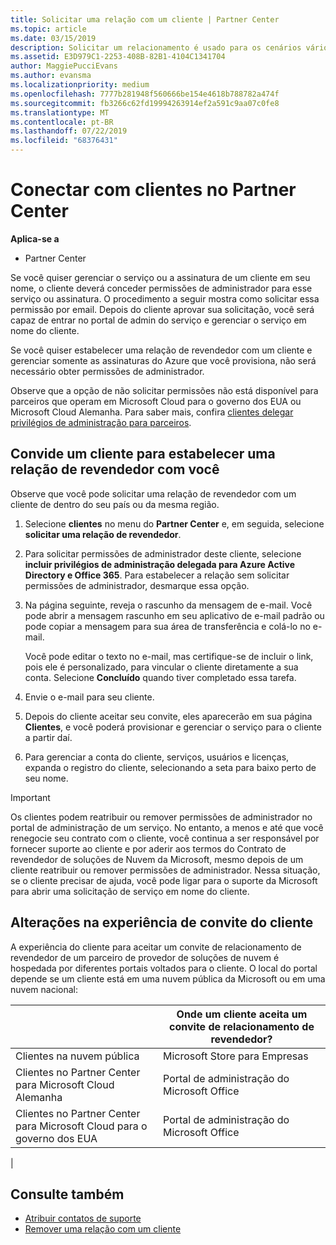 ```yaml
---
title: Solicitar uma relação com um cliente | Partner Center
ms.topic: article
ms.date: 03/15/2019
description: Solicitar um relacionamento é usado para os cenários vários parceiros e vários canais. Também será útil se um cliente remover seus privilégios de administrador delegado e você precisar restaurá-los para fornecer provisionamento ou suporte.
ms.assetid: E3D979C1-2253-408B-82B1-4104C1341704
author: MaggiePucciEvans
ms.author: evansma
ms.localizationpriority: medium
ms.openlocfilehash: 7777b281948f560666be154e4618b788782a474f
ms.sourcegitcommit: fb3266c62fd19994263914ef2a591c9aa07c0fe8
ms.translationtype: MT
ms.contentlocale: pt-BR
ms.lasthandoff: 07/22/2019
ms.locfileid: "68376431"
---
```

# <a name="connect-with-customers-in-partner-center"></a>Conectar com clientes no Partner Center

**Aplica-se a**

-  Partner Center

Se você quiser gerenciar o serviço ou a assinatura de um cliente em seu nome, o cliente deverá conceder permissões de administrador para esse serviço ou assinatura. O procedimento a seguir mostra como solicitar essa permissão por email. Depois do cliente aprovar sua solicitação, você será capaz de entrar no portal de admin do serviço e gerenciar o serviço em nome do cliente.

Se você quiser estabelecer uma relação de revendedor com um cliente e gerenciar somente as assinaturas do Azure que você provisiona, não será necessário obter permissões de administrador.

Observe que a opção de não solicitar permissões não está disponível para parceiros que operam em Microsoft Cloud para o governo dos EUA ou Microsoft Cloud Alemanha. Para saber mais, confira [clientes delegar privilégios de administração para parceiros](https://docs.microsoft.com/en-us/partner-center/customers_revoke_admin_privileges).


## <a name="invite-a-customer-to-establish-a-reseller-relationship-with-you"></a>Convide um cliente para estabelecer uma relação de revendedor com você

Observe que você pode solicitar uma relação de revendedor com um cliente de dentro do seu país ou da mesma região.

1.  Selecione **clientes** no menu do **Partner Center** e, em seguida, selecione **solicitar uma relação de revendedor**.

2.  Para solicitar permissões de administrador deste cliente, selecione **incluir privilégios de administração delegada para Azure Active Directory e Office 365**. Para estabelecer a relação sem solicitar permissões de administrador, desmarque essa opção. 

3.  Na página seguinte, reveja o rascunho da mensagem de e-mail. Você pode abrir a mensagem rascunho em seu aplicativo de e-mail padrão ou pode copiar a mensagem para sua área de transferência e colá-lo no e-mail. 

    Você pode editar o texto no e-mail, mas certifique-se de incluir o link, pois ele é personalizado, para vincular o cliente diretamente a sua conta. Selecione **Concluído** quando tiver completado essa tarefa.

3.  Envie o e-mail para seu cliente.

5.  Depois do cliente aceitar seu convite, eles aparecerão em sua página **Clientes**, e você poderá provisionar e gerenciar o serviço para o cliente a partir daí.

 
6.  Para gerenciar a conta do cliente, serviços, usuários e licenças, expanda o registro do cliente, selecionando a seta para baixo perto de seu nome.


> [!IMPORTANT]  
> Os clientes podem reatribuir ou remover permissões de administrador no portal de administração de um serviço. No entanto, a menos e até que você renegocie seu contrato com o cliente, você continua a ser responsável por fornecer suporte ao cliente e por aderir aos termos do Contrato de revendedor de soluções de Nuvem da Microsoft, mesmo depois de um cliente reatribuir ou remover permissões de administrador. Nessa situação, se o cliente precisar de ajuda, você pode ligar para o suporte da Microsoft para abrir uma solicitação de serviço em nome do cliente.

## <a name="changes-to-the-customer-invitation-experience"></a>Alterações na experiência de convite do cliente

A experiência do cliente para aceitar um convite de relacionamento de revendedor de um parceiro de provedor de soluções de nuvem é hospedada por diferentes portais voltados para o cliente. O local do portal depende se um cliente está em uma nuvem pública da Microsoft ou em uma nuvem nacional: 

|  | Onde um cliente aceita um convite de relacionamento de revendedor? |
|---------|---------
| Clientes na nuvem pública | Microsoft Store para Empresas |
| Clientes no Partner Center para Microsoft Cloud Alemanha | Portal de administração do Microsoft Office |
| Clientes no Partner Center para Microsoft Cloud para o governo dos EUA | Portal de administração do Microsoft Office |
|

## <a name="see-also"></a>Consulte também

- [Atribuir contatos de suporte](assign-support-contacts.md)
- [Remover uma relação com um cliente](remove-a-relationship.md)
